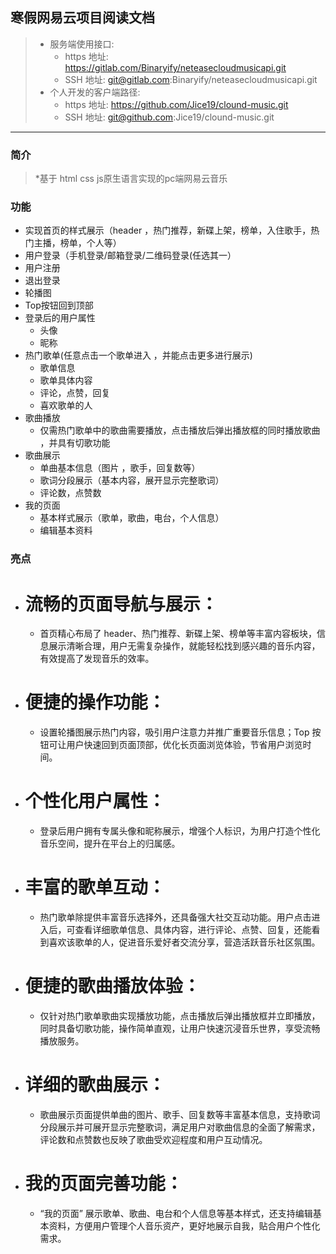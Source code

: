 ## 寒假网易云项目阅读文档

> * 服务端使用接口: 
>   * https 地址:  https://gitlab.com/Binaryify/neteasecloudmusicapi.git
>   * SSH 地址: git@gitlab.com:Binaryify/neteasecloudmusicapi.git
> * 个人开发的客户端路径:
>   * https 地址: https://github.com/Jice19/clound-music.git
>   * SSH 地址: git@github.com:Jice19/clound-music.git

---
### 简介
>   *基于 html  css  js原生语言实现的pc端网易云音乐


###  功能
- 实现首页的样式展示（header ，热门推荐，新碟上架，榜单，入住歌手，热门主播，榜单，个人等）
- 用户登录（手机登录/邮箱登录/二维码登录(任选其一）
- 用户注册
- 退出登录
- 轮播图
- Top按钮回到顶部
- 登录后的用户属性
  - 头像
  - 昵称
- 热门歌单(任意点击一个歌单进入 ，并能点击更多进行展示) 
  - 歌单信息 
  - 歌单具体内容
  - 评论，点赞，回复
  - 喜欢歌单的人
- 歌曲播放
  - 仅需热门歌单中的歌曲需要播放，点击播放后弹出播放框的同时播放歌曲 ，并具有切歌功能
- 歌曲展示 
  - 单曲基本信息（图片 ，歌手，回复数等）
  - 歌词分段展示（基本内容，展开显示完整歌词）
  - 评论数，点赞数
- 我的页面
  - 基本样式展示（歌单，歌曲，电台，个人信息）
  - 编辑基本资料

###  亮点

- 流畅的页面导航与展示：
  =
  - 首页精心布局了 header、热门推荐、新碟上架、榜单等丰富内容板块，信息展示清晰合理，用户无需复杂操作，就能轻松找到感兴趣的音乐内容，有效提高了发现音乐的效率。
    
- 便捷的操作功能：
  =
  - 设置轮播图展示热门内容，吸引用户注意力并推广重要音乐信息；Top 按钮可让用户快速回到页面顶部，优化长页面浏览体验，节省用户浏览时间。
- 个性化用户属性：
  =
  - 登录后用户拥有专属头像和昵称展示，增强个人标识，为用户打造个性化音乐空间，提升在平台上的归属感。
- 丰富的歌单互动：
  =
  - 热门歌单除提供丰富音乐选择外，还具备强大社交互动功能。用户点击进入后，可查看详细歌单信息、具体内容，进行评论、点赞、回复，还能看到喜欢该歌单的人，促进音乐爱好者交流分享，营造活跃音乐社区氛围。
- 便捷的歌曲播放体验：
  =
  - 仅针对热门歌单歌曲实现播放功能，点击播放后弹出播放框并立即播放，同时具备切歌功能，操作简单直观，让用户快速沉浸音乐世界，享受流畅播放服务。
- 详细的歌曲展示：
  =
  - 歌曲展示页面提供单曲的图片、歌手、回复数等丰富基本信息，支持歌词分段展示并可展开显示完整歌词，满足用户对歌曲信息的全面了解需求，评论数和点赞数也反映了歌曲受欢迎程度和用户互动情况。
- 我的页面完善功能：
  =
  - “我的页面” 展示歌单、歌曲、电台和个人信息等基本样式，还支持编辑基本资料，方便用户管理个人音乐资产，更好地展示自我，贴合用户个性化需求。
